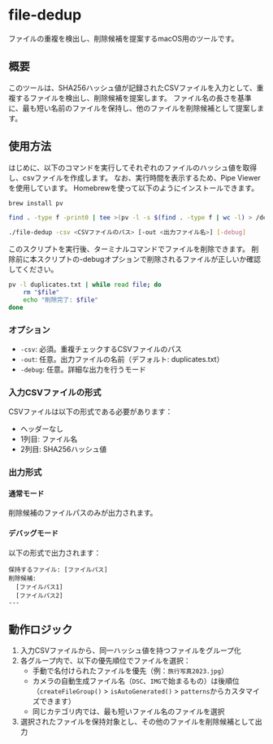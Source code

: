 # file-dedup

ファイルの重複を検出し、削除候補を提案するmacOS用のツールです。

## 概要

このツールは、SHA256ハッシュ値が記録されたCSVファイルを入力として、重複するファイルを検出し、削除候補を提案します。
ファイル名の長さを基準に、最も短い名前のファイルを保持し、他のファイルを削除候補として提案します。

## 使用方法

はじめに、以下のコマンドを実行してそれぞれのファイルのハッシュ値を取得し、csvファイルを作成します。
なお、実行時間を表示するため、Pipe Viewerを使用しています。
Homebrewを使って以下のようにインストールできます。
```bash
brew install pv
```

```bash
find . -type f -print0 | tee >(pv -l -s $(find . -type f | wc -l) > /dev/null) | xargs -0 sha256sum | awk -F'  ' 'BEGIN {OFS=","} {gsub(/"/, "\"\"", $2); print "\"" $2 "\",\"" $1 "\""}' > hashes.csv
```

```bash
./file-dedup -csv <CSVファイルのパス> [-out <出力ファイル名>] [-debug]
```
 
このスクリプトを実行後、ターミナルコマンドでファイルを削除できます。
削除前に本スクリプトの-debugオプションで削除されるファイルが正しいか確認してください。
```bash
pv -l duplicates.txt | while read file; do
    rm "$file"
    echo "削除完了: $file"
done
```
### オプション

- `-csv`: 必須。重複チェックするCSVファイルのパス
- `-out`: 任意。出力ファイルの名前（デフォルト: duplicates.txt）
- `-debug`: 任意。詳細な出力を行うモード

### 入力CSVファイルの形式

CSVファイルは以下の形式である必要があります：
- ヘッダーなし
- 1列目: ファイル名
- 2列目: SHA256ハッシュ値

### 出力形式

#### 通常モード
削除候補のファイルパスのみが出力されます。

#### デバッグモード
以下の形式で出力されます：
```
保持するファイル: [ファイルパス]
削除候補:
  [ファイルパス1]
  [ファイルパス2]
---
```

## 動作ロジック

1. 入力CSVファイルから、同一ハッシュ値を持つファイルをグループ化
2. 各グループ内で、以下の優先順位でファイルを選択：
   - 手動で名付けられたファイルを優先（例：`旅行写真2023.jpg`）
   - カメラの自動生成ファイル名（`DSC`、`IMG`で始まるもの）は後順位（`createFileGroup()` > `isAutoGenerated()` > `patterns`からカスタマイズできます） 
   - 同じカテゴリ内では、最も短いファイル名のファイルを選択
3. 選択されたファイルを保持対象とし、その他のファイルを削除候補として出力